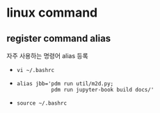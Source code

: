 # linux command

## register command alias
자주 사용하는 명령어 alias 등록

* `vi ~/.bashrc`
* ```{code-block}
  alias jbb='pdm run util/m2d.py;
             pdm run jupyter-book build docs/'
  ```
* `source ~/.bashrc`

